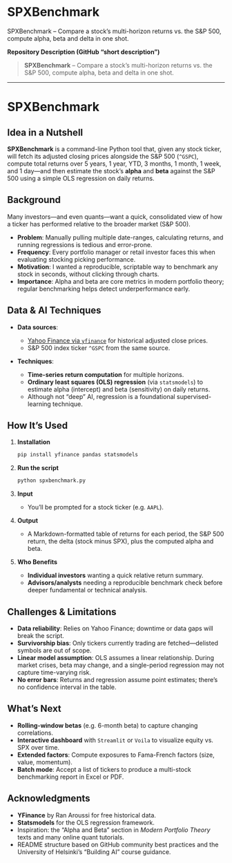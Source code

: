# SPXBenchmark
SPXBenchmark – Compare a stock’s multi-horizon returns vs. the S&amp;P 500, compute alpha, beta and delta in one shot.

**Repository Description (GitHub “short description”)**

> **SPXBenchmark** – Compare a stock’s multi-horizon returns vs. the S\&P 500, compute alpha, beta and delta in one shot.

---

# SPXBenchmark

## Idea in a Nutshell

**SPXBenchmark** is a command-line Python tool that, given any stock ticker, will fetch its adjusted closing prices alongside the S\&P 500 (`^GSPC`), compute total returns over 5 years, 1 year, YTD, 3 months, 1 month, 1 week, and 1 day—and then estimate the stock’s **alpha** and **beta** against the S\&P 500 using a simple OLS regression on daily returns.

## Background

Many investors—and even quants—want a quick, consolidated view of how a ticker has performed relative to the broader market (S\&P 500).

* **Problem**: Manually pulling multiple date-ranges, calculating returns, and running regressions is tedious and error-prone.
* **Frequency**: Every portfolio manager or retail investor faces this when evaluating stocking picking performance.
* **Motivation**: I wanted a reproducible, scriptable way to benchmark any stock in seconds, without clicking through charts.
* **Importance**: Alpha and beta are core metrics in modern portfolio theory; regular benchmarking helps detect underperformance early.

## Data & AI Techniques

* **Data sources**:

  * [Yahoo Finance via `yfinance`](https://github.com/ranaroussi/yfinance) for historical adjusted close prices.
  * S\&P 500 index ticker `^GSPC` from the same source.
* **Techniques**:

  * **Time-series return computation** for multiple horizons.
  * **Ordinary least squares (OLS) regression** (via `statsmodels`) to estimate alpha (intercept) and beta (sensitivity) on daily returns.
  * Although not “deep” AI, regression is a foundational supervised-learning technique.

## How It’s Used

1. **Installation**

   ```bash
   pip install yfinance pandas statsmodels
   ```
2. **Run the script**

   ```bash
   python spxbenchmark.py
   ```
3. **Input**

   * You’ll be prompted for a stock ticker (e.g. `AAPL`).
4. **Output**

   * A Markdown-formatted table of returns for each period, the S\&P 500 return, the delta (stock minus SPX), plus the computed alpha and beta.
5. **Who Benefits**

   * **Individual investors** wanting a quick relative return summary.
   * **Advisors/analysts** needing a reproducible benchmark check before deeper fundamental or technical analysis.

## Challenges & Limitations

* **Data reliability**: Relies on Yahoo Finance; downtime or data gaps will break the script.
* **Survivorship bias**: Only tickers currently trading are fetched—delisted symbols are out of scope.
* **Linear model assumption**: OLS assumes a linear relationship. During market crises, beta may change, and a single-period regression may not capture time-varying risk.
* **No error bars**: Returns and regression assume point estimates; there’s no confidence interval in the table.

## What’s Next

* **Rolling-window betas** (e.g. 6-month beta) to capture changing correlations.
* **Interactive dashboard** with `Streamlit` or `Voila` to visualize equity vs. SPX over time.
* **Extended factors**: Compute exposures to Fama-French factors (size, value, momentum).
* **Batch mode**: Accept a list of tickers to produce a multi-stock benchmarking report in Excel or PDF.

## Acknowledgments

* **YFinance** by Ran Aroussi for free historical data.
* **Statsmodels** for the OLS regression framework.
* Inspiration: the “Alpha and Beta” section in *Modern Portfolio Theory* texts and many online quant tutorials.
* README structure based on GitHub community best practices and the University of Helsinki’s “Building AI” course guidance.
